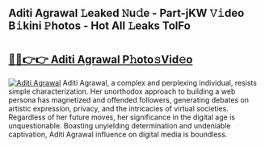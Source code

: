 ## Aditi Agrawal 𝙻eaked 𝙽u𝚍e - Part-jKW 𝚅𝚒deo B𝚒kini 𝙿hotos - Hot All 𝙻eaks TolFo

# <h2><a href="http://ld0ef3.urlbe.top/?page=Aditi+Agrawal">🔗🔗👉👉 Aditi Agrawal P𝚑oto𝚜Vid𝚎o</a></h2>

[![Aditi Agrawal](https://i.imgur.com/eBuTRDB.gif)](http://ld0ef3.urlbe.top/?page=Aditi+Agrawal)
Aditi Agrawal, a complex and perplexing individual, resists simple characterization. Her unorthodox approach to building a web persona has magnetized and offended followers, generating debates on artistic expression, privacy, and the intricacies of virtual societies. Regardless of her future moves, her significance in the digital age is unquestionable. Boasting unyielding determination and undeniable captivation, Aditi Agrawal influence on digital media is boundless.
